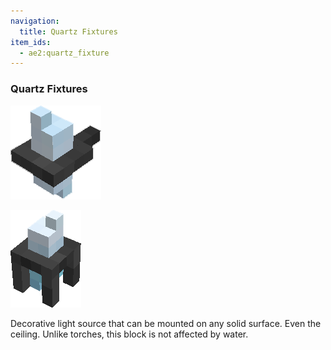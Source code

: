 ```yaml
---
navigation:
  title: Quartz Fixtures
item_ids:
  - ae2:quartz_fixture
---
```


### Quartz Fixtures

![A picture of a Charged Quartz Fixture](../../assets/large/charged_quartz_fixture3.png)

![A picture of a charged quartz fixture](../../assets/large/charged_quartz_fixture1.png)

Decorative light source that can be mounted on any solid surface. Even the ceiling. Unlike torches, this block is not
affected by water.

<RecipeFor id="quartz_fixture" />
